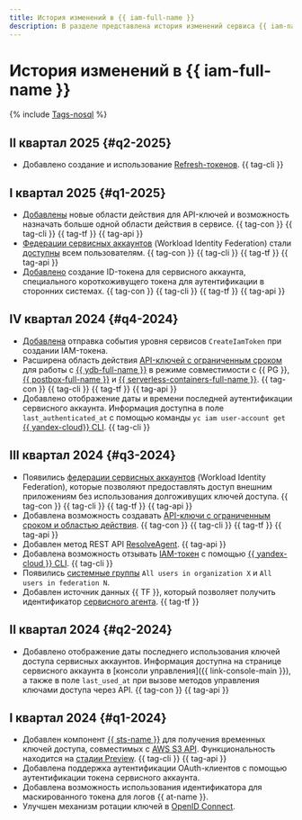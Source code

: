 ```yaml
---
title: История изменений в {{ iam-full-name }}
description: В разделе представлена история изменений сервиса {{ iam-name }}.
---
```



# История изменений в {{ iam-full-name }}

{% include [Tags-nosql](../_includes/release-notes-tags-nosql.md) %}

## II квартал 2025 {#q2-2025}

* Добавлено создание и использование [Refresh-токенов](concepts/authorization/refresh-token.md). {{ tag-cli }}

## I квартал 2025 {#q1-2025}

* [Добавлены](./concepts/authorization/api-key.md#scoped-api-keys) новые области действия для API-ключей и возможность назначать больше одной области действия в сервисе. {{ tag-con }} {{ tag-cli }} {{ tag-tf }} {{ tag-api }}
* [Федерации сервисных аккаунтов](./concepts/workload-identity.md) (Workload Identity Federation) стали [доступны](../overview/concepts/launch-stages.md) всем пользователям. {{ tag-con }} {{ tag-cli }} {{ tag-tf }} {{ tag-api }}
* [Добавлено](../iam/concepts/authorization/id-token.md) создание ID-токена для сервисного аккаунта, специального короткоживущего токена для аутентификации в сторонних системах. {{ tag-con }} {{ tag-cli }} {{ tag-tf }} {{ tag-api }}


## IV квартал 2024 {#q4-2024}

* [Добавлена](../iam/at-ref.md#data-plane-events) отправка события уровня сервисов `CreateIamToken` при создании IAM-токена.
* Расширена область действия [API-ключей с ограниченным сроком](./concepts/authorization/api-key.md#supported-services) для работы с [{{ ydb-full-name }}](../ydb/) в режиме совместимости с {{ PG }}, [{{ postbox-full-name }}](../postbox/) и [{{ serverless-containers-full-name }}](../serverless-containers/). {{ tag-con }} {{ tag-cli }} {{ tag-tf }} {{ tag-api }}
* Добавлено отображение даты и времени последней аутентификации сервисного аккаунта. Информация доступна в поле `last_authenticated_at` с помощью команды `yc iam user-account get` [{{ yandex-cloud}} CLI](../cli/cli-ref/iam/cli-ref/user-account/get). {{ tag-cli }}


## III квартал 2024 {#q3-2024}

* Появились [федерации сервисных аккаунтов](./concepts/workload-identity.md) (Workload Identity Federation), которые позволяют предоставлять доступ внешним приложениям без использования долгоживущих ключей доступа. {{ tag-con }} {{ tag-cli }} {{ tag-tf }} {{ tag-api }}
* Добавлена возможность создавать [API-ключи с ограниченным сроком и областью действия](./concepts/authorization/api-key.md#scoped-api-keys). {{ tag-con }} {{ tag-cli }} {{ tag-tf }} {{ tag-api }}
* Добавлен метод REST API [ResolveAgent](./api-ref/ServiceControl/resolveAgent.md). {{ tag-api }}
* Добавлена возможность отзывать [IAM-токен](./concepts/authorization/iam-token.md) с помощью [{{ yandex-cloud }} CLI](../cli/cli-ref/iam/cli-ref/revoke-token.md). {{ tag-cli }}
* Появились [системные группы](./concepts/access-control/system-group.md) `All users in organization X` и `All users in federation N`.
* Добавлен источник данных {{ TF }}, который позволяет получить идентификатор [сервисного агента](./concepts/service-control.md#service-agent). {{ tag-tf }}


## II квартал 2024 {#q2-2024}

* Добавлено отображение даты последнего использования ключей доступа сервисных аккаунтов. Информация доступна на странице сервисного аккаунта в [консоли управления]({{ link-console-main }}), а также в поле `last_used_at` при вызове методов управления ключами доступа через API. {{ tag-con }} {{ tag-api }}


## I квартал 2024 {#q1-2024}

* Добавлен компонент [{{ sts-name }}](./concepts/authorization/sts.md) для получения временных ключей доступа, совместимых с [AWS S3 API](../storage/s3/index.md). Функциональность находится на [стадии Preview](../overview/concepts/launch-stages.md). {{ tag-cli }} {{ tag-api }}
* Добавлена поддержка аутентификации OAuth-клиентов с помощью аутентификации токена сервисного аккаунта.
* Добавлена возможность использования идентификатора для маскированного токена для логов {{ at-name }}.
* Улучшен механизм ротации ключей в [OpenID Connect](https://openid.net/).
